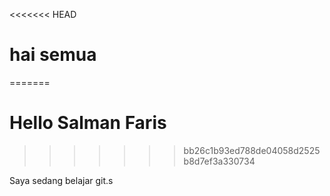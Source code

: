 <<<<<<< HEAD
# hai semua
=======
# Hello Salman Faris
>>>>>>> bb26c1b93ed788de04058d2525b8d7ef3a330734

Saya sedang belajar git.s


